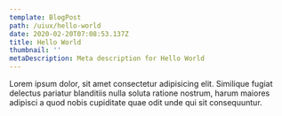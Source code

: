 ```yaml
---
template: BlogPost
path: /uiux/hello-world
date: 2020-02-20T07:08:53.137Z
title: Hello World
thumbnail: ''
metaDescription: Meta description for Hello World
---
```


Lorem ipsum dolor, sit amet consectetur adipisicing elit. Similique fugiat delectus pariatur blanditiis nulla soluta ratione nostrum, harum maiores adipisci a quod nobis cupiditate quae odit unde qui sit consequuntur.
